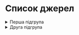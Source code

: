 # Список джерел
<details>
  <summary>Перша підгрупа</summary>
  <p>Це додаткова інформація, яка з'являється після натискання на заголовок.</p>
</details>

<details>
  <summary>Друга підгрупа</summary>
  <p> * Це додаткова інформація, яка з'являється після натискання на заголовок.</p>
</details>


